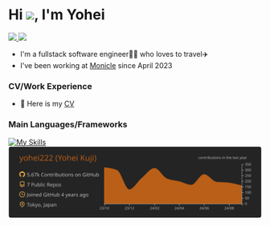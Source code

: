 <h1 align="left">Hi <img src="https://media.giphy.com/media/hvRJCLFzcasrR4ia7z/giphy.gif" width="28">, I'm Yohei</h1>

<a href="https://twitter.com/yohei_dev_222">
    <img src="https://img.shields.io/badge/X-000000?style=for-the-badge&logo=x&logoColor=white" height="20" />
</a>
<a href="https://zenn.dev/yohei222">
    <img src="https://badgen.org/img/zenn/yohei222/articles?style=flat&logo=x&logoColor=white" height="20" />
</a>

- I'm a fullstack software engineer👨‍💻 who loves to travel✈️
- I've been working at [Monicle](https://monicle.co.jp/) since April 2023

### CV/Work Experience
- 📝 Here is my [CV](https://github.com/yohei222/yohei-cv-work-history/blob/main/docs/en/README.md)

### Main Languages/Frameworks
[![My Skills](https://skillicons.dev/icons?i=js,ts,react,next,graphql,vitest,ruby,rails,mysql,postgres)](https://skillicons.dev)
[![](https://raw.githubusercontent.com/yohei222/yohei222/master/profile-summary-card-output/darcula/0-profile-details.svg)](https://github.com/vn7n24fzkq/github-profile-summary-cards)


